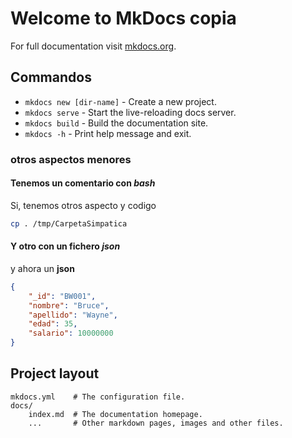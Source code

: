 # Welcome to MkDocs copia

For full documentation visit [mkdocs.org](https://www.mkdocs.org).

## Commandos

* `mkdocs new [dir-name]` - Create a new project.
* `mkdocs serve` - Start the live-reloading docs server.
* `mkdocs build` - Build the documentation site.
* `mkdocs -h` - Print help message and exit.

### otros aspectos menores

#### Tenemos un comentario con *bash*

Si, tenemos otros aspecto y codigo

```bash
cp . /tmp/CarpetaSimpatica
```

#### Y otro con un fichero *json*

y ahora un **json**

```json
{   
    "_id": "BW001",   
    "nombre": "Bruce",   
    "apellido": "Wayne",   
    "edad": 35,   
    "salario": 10000000 
}
```

## Project layout

    mkdocs.yml    # The configuration file.
    docs/
        index.md  # The documentation homepage.
        ...       # Other markdown pages, images and other files.
